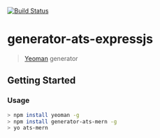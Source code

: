  [![Build Status](https://secure.travis-ci.org/atsid/generator-ats-mern.png?branch=master)](https://travis-ci.org/atsid/generator-ats-mern)
 
# generator-ats-expressjs
> [Yeoman](http://yeoman.io) generator

## Getting Started

### Usage
```bash
> npm install yeoman -g
> npm install generator-ats-mern -g
> yo ats-mern
```
